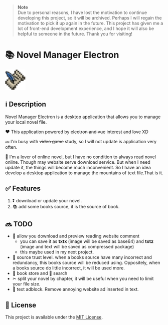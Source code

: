 > **Note** \
Due to personal reasons, I have lost the motivation to continue developing this project, so it will be archived. Perhaps I will regain the motivation to pick it up again in the future. This project has given me a lot of front-end development experience, and I hope it will also be helpful to someone in the future. Thank you for visiting!

# 📚 Novel Manager Electron  

<!--suppress CheckImageSize -->
<img alt="icon" src="./src/assets/icon.png" height="64" width="64"/>

## ℹ Description
Novel Manager Electron is a desktop application that allows you to manage your local novel file.

❤ This application powered by ~~electron and vue~~ interest and love XD

💤 I'm busy with ~~video game~~ study, so I will not update is application very often. 

📖 I'm a lover of online novel, but I have no condition to always read novel online. Though may website serve download service. But when I need update it, the things will become much inconvenient.
So I have an idea develop a desktop application to manage the mountains of text file.That is it.

## ✅ Features
1. ⏬ download or update your novel.
2. 📚 add some books source, it is the source of book.

## 🔜 TODO

- 💬 allow you download and preview reading website comment
  - you can save it as **txtx** (image will be saved as base64) and **txtz** (image and text will be saved as compressed package) 
  - this maybe used in my next project.
- 📶 source trust level. when a books source have many incorrect and redundancy, this books source will be reduced using. Oppositely, when a books source do little incorrect, it will be used more.
- 📗 book store and 🔎 search
- ✂ split your novel by chapter, it will be useful when you need to limit your file size.
- 🛑 text adblock. Remove annoying website ad inserted in text.

## 📜 License
This project is available under the [MIT License](https://github.com/Seidko/Novel-Manager-Electron/blob/master/LICENSE).

